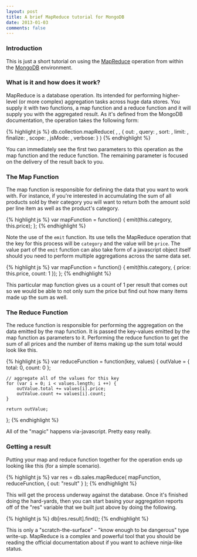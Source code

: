 ```yaml
---
layout: post
title: A brief MapReduce tutorial for MongoDB
date: 2013-01-03
comments: false
---
```


### Introduction

This is just a short tutorial on using the [MapReduce](http://www.mongodb.org/display/DOCS/MapReduce) operation from within the [MongoDB](http://www.mongodb.org/) environment.

### What is it and how does it work?

MapReduce is a database operation. Its intended for performing higher-level (or more complex) aggregation tasks across huge data stores. You supply it with two functions, a map function and a reduce function and it will supply you with the aggregated result. As it's defined from the MongoDB documentation, the operation takes the following form:

{% highlight js %}
db.collection.mapReduce(
                         <mapfunction>,
                         <reducefunction>,
                         {
                         	out: <collection>,
                         	query: <document>,
                         	sort: <document>,
                         	limit: <number>,
                         	finalize: <function>,
                         	scope: <document>,
                         	jsMode: <boolean>,
                         	verbose: <boolean>
                         }
)
{% endhighlight %}


You can immediately see the first two parameters to this operation as the map function and the reduce function. The remaining parameter is focused on the delivery of the result back to you.

### The Map Function

The map function is responsible for defining the data that you want to work with. For instance, if you're interested in accumulating the sum of all products sold by their category you will want to return both the amount sold per line item as well as the product's category.

{% highlight js %}
var mapFunction = function() {
	emit(this.category, this.price);
};
{% endhighlight %}

Note the use of the `emit` function. Its use tells the MapReduce operation that the key for this process will be `category` and the value will be `price`. The value part of the `emit` function can also take form of a javascript object itself should you need to perform multiple aggregations across the same data set.

{% highlight js %}
var mapFunction = function() {
    emit(this.category, { price: this.price, count: 1 });
};
{% endhighlight %}

This particular map function gives us a count of 1 per result that comes out so we would be able to not only sum the price but find out how many items made up the sum as well.

### The Reduce Function

The reduce function is responsible for performing the aggregation on the data emitted by the map function. It is passed the key-values emitted by the map function as parameters to it. Performing the reduce function to get the sum of all prices and the number of items making up the sum total would look like this.

{% highlight js %}
var reduceFunction = function(key, values) {
    outValue = { total: 0, count: 0 };

    // aggregate all of the values for this key
    for (var i = 0; i < values.length; i ++) {
        outValue.total += values[i].price;
        outValue.count += values[i].count;
    }

    return outValue;
};
{% endhighlight %}

All of the "magic" happens via-javascript. Pretty easy really.

### Getting a result

Putting your map and reduce function together for the operation ends up looking like this (for a simple scenario).

{% highlight js %}
var res = db.sales.mapReduce(
    mapFunction, 
    reduceFunction, 
    { 
    	out: "result"
    }
);
{% endhighlight %}

This will get the process underway against the database. Once it's finished doing the hard-yards, then you can start basing your aggregation reports off of the "res" variable that we built just above by doing the following.

{% highlight js %}
db[res.result].find();
{% endhighlight %}

This is only a "scratch-the-surface" - "know enough to be dangerous" type write-up. MapReduce is a complex and powerful tool that you should be reading the official documentation about if you want to achieve ninja-like status.